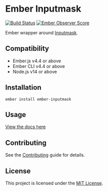 # Ember Inputmask

[![Build Status](https://travis-ci.org/brandynbennett/ember-inputmask.svg)](https://travis-ci.org/brandynbennett/ember-inputmask)
[![Ember Observer Score](https://emberobserver.com/badges/ember-inputmask.svg)](https://emberobserver.com/addons/ember-inputmask)

Ember wrapper around
[Inputmask](https://github.com/RobinHerbots/Inputmask).

## Compatibility

- Ember.js v4.4 or above
- Ember CLI v4.4 or above
- Node.js v14 or above

## Installation

```
ember install ember-inputmask
```

## Usage

[View the docs here](https://adopted-ember-addons.github.io/ember-inputmask/)

## Contributing

See the [Contributing](CONTRIBUTING.md) guide for details.

## License

This project is licensed under the [MIT License](LICENSE.md).
